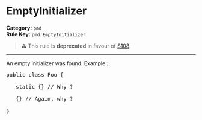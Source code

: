 # EmptyInitializer
**Category:** `pmd`<br/>
**Rule Key:** `pmd:EmptyInitializer`<br/>
> :warning: This rule is **deprecated** in favour of [S108](https://rules.sonarsource.com/java/RSPEC-108).

-----

An empty initializer was found. Example :
<pre>
public class Foo {

   static {} // Why ?

   {} // Again, why ?

}
</pre>
